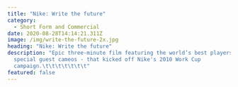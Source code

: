 ```yaml
---
title: "Nike: Write the future"
category:
  - Short Form and Commercial
date: 2020-08-28T14:14:21.311Z
image: /img/write-the-future-2x.jpg
heading: "Nike: Write the future"
description: "Epic three-minute film featuring the world’s best players - and
  special guest cameos - that kicked off Nike's 2010 Work Cup
  campaign.\t\t\t\t\t\t\t"
featured: false
---
```

